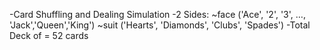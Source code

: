 -Card Shuffling and Dealing Simulation
-2 Sides:
   ~face ('Ace', '2', '3', …, 'Jack','Queen','King') 
   ~suit ('Hearts', 'Diamonds', 'Clubs', 'Spades')
-Total Deck of = 52 cards

